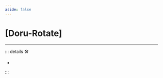 ```yaml
---
aside: false
---
```

# <py>[<labor>Doru</labor>-Rotate]</py>

---

<!-- =================================================== -->
<!-- =================================================== -->
<!-- =================================================== -->
<!-- =================================================== -->
<!-- =================================================== -->
::: details 🛠

-

:::
